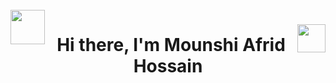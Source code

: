 <br clear="both">

<img  gap="65" align="left" height="55" src="https://github.com/Anmol-Baranwal/Cool-GIFs-For-GitHub/assets/74038190/7bb1e704-6026-48f9-8435-2f4d40101348"  />

###

<img align="right" height="45" src="https://raw.githubusercontent.com/Tarikul-Islam-Anik/Animated-Fluent-Emojis/master/Emojis/People/Boy.png"  />

###

<h1 align="center">Hi there, I'm Mounshi Afrid Hossain</h1>

###
